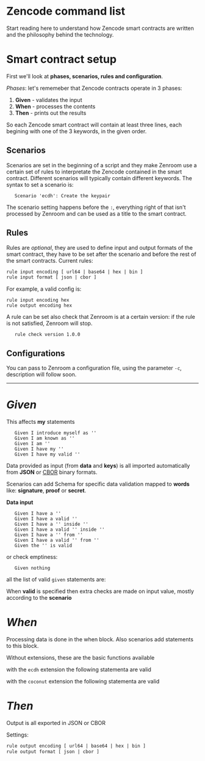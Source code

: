 # Zencode command list

Start reading here to understand how Zencode smart contracts are written and the philosophy behind the technology. 

# Smart contract setup

First we'll look at **phases, scenarios, rules and configuration**.

*Phases*: let's rememeber that Zencode contracts operate in 3 phases:

1. **Given** - validates the input
2. **When** - processes the contents
3. **Then** - prints out the results

So each Zencode smart contract will contain at least three lines, each begining with one of the 3 keywords, in the given order.

## Scenarios

Scenarios are set in the beginning of a script and they make Zenroom use a certain set of rules to interpretate the Zencode contained in the smart contract. Different scenarios will typically contain different keywords. The syntax to set a scenario is: 

```gherkin
   Scenario 'ecdh': Create the keypair
```

The scenario setting happens before the ```:```, everything right of that isn't processed by Zenroom and can be used as a title to the smart contract. 

## Rules

Rules are *optional*, they are used to define input and output formats of the smart contract, they have to be set after the scenario and before the rest of the smart contracts. Current rules: 

```txt
rule input encoding [ url64 | base64 | hex | bin ]
rule input format [ json | cbor ]
```

For example, a valid config is: 

```gherkin
rule input encoding hex
rule output encoding hex
```

A rule can be set also check that Zenroom is at a certain version: if the rule is not satisfied, Zenroom will stop. 

```gherkin
   rule check version 1.0.0
```

## Configurations 

You can pass to Zenroom a configuration file, using the parameter ```-c```, description will follow soon.

---

# *Given*

This affects **my** statements

```gherkin
   Given I introduce myself as ''
   Given I am known as ''
   Given I am ''
   Given I have my ''
   Given I have my valid ''
```

Data provided as input (from **data** and **keys**) is all imported
automatically from **JSON** or [CBOR](https://tools.ietf.org/html/rfc7049) binary formats.

Scenarios can add Schema for specific data validation mapped to **words** like: **signature**, **proof** or **secret**.


**Data input**
```gherkin
   Given I have a ''
   Given I have a valid ''
   Given I have a '' inside ''
   Given I have a valid '' inside ''
   Given I have a '' from ''
   Given I have a valid '' from ''
   Given the '' is valid
```

or check emptiness:

```gherkin
   Given nothing
```

all the list of valid `given` statements are:

[](../_media/zencode_utterances.yaml ':include :fragment=given :type=code yaml')


When **valid** is specified then extra checks are made on input value,
mostly according to the **scenario**


# *When*

Processing data is done in the when block. Also scenarios add statements to this block.

Without extensions, these are the basic functions available

[](../_media/zencode_utterances.yaml ':include :fragment=when :type=code yaml')

with the `ecdh` extension the following statementa are valid

[](../_media/zencode_utterances.yaml ':include :fragment=simple_when :type=code yaml')

with the `coconut` extension the following statementa are valid

[](../_media/zencode_utterances.yaml ':include :fragment=coconut_when :type=code yaml')

# *Then*

Output is all exported in JSON or CBOR

[](../_media/zencode_utterances.yaml ':include :fragment=then :type=code yaml')

Settings:
```txt
rule output encoding [ url64 | base64 | hex | bin ]
rule output format [ json | cbor ]
```
